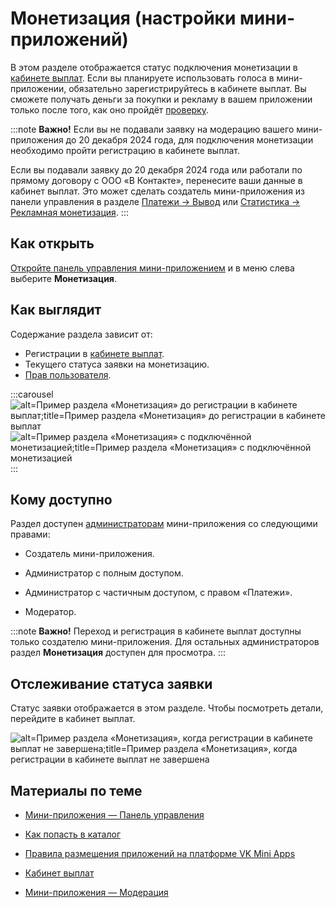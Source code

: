 
<!-- ---
title: 'Мини-приложения | Панель управления | Монетизация'
is_hidden: false
is_search_available: true
menu: 'main_menu'
visible_to_search_robots: true
meta_description: 
redirect_to: 
lang: ru
--- -->


# Монетизация (настройки мини-приложений)

В этом разделе отображается статус подключения монетизации в [кабинете выплат](https://cashout.vk.com/). Если вы планируете использовать голоса в мини-приложении, обязательно зарегистрируйтесь в кабинете выплат. Вы сможете получать деньги за покупки и рекламу в вашем приложении только после того, как оно пройдёт [проверку](mini-apps/settings/moderation).

:::note
**Важно!** Если вы не подавали заявку на модерацию вашего мини-приложения до 20 декабря 2024 года, для подключения монетизации необходимо пройти регистрацию в кабинете выплат.

Если вы подавали заявку до 20 декабря 2024 года или работали по прямому договору с ООО «В Контакте», перенесите ваши данные в кабинет выплат. Это может сделать создатель мини-приложения из панели управления в разделе [Платежи&nbsp;&rarr; Вывод](mini-apps/settings/payments/withdrawal) или [Статистика&nbsp;&rarr; Рекламная монетизация](mini-apps/settings/stats/monetization).
:::

## Как открыть

[Откройте панель управления мини-приложением](mini-apps/settings/overview) и в меню слева выберите **Монетизация**.

## Как выглядит

Содержание раздела зависит от:
* Регистрации в [кабинете выплат](https://cashout.vk.com/).
* Текущего статуса заявки на монетизацию.
* [Прав пользователя](#Кому%20доступно).

<!-- exclusions/_images/mini-apps/settings/monetization/before-monetization.png -->
:::carousel
![alt=Пример раздела «Монетизация» до регистрации в кабинете выплат;title=Пример раздела «Монетизация» до регистрации в кабинете выплат](d247ef892981621945725eb56459b348b537179e47e6f25202729e8b "-5084884459011019807")
![alt=Пример раздела «Монетизация» с подключённой монетизацией;title=Пример раздела «Монетизация» с подключённой монетизацией](572b61a2344a83c0bb15c73bd9cf19e581e2e3f73610e28b90d6bd44 "-6096406581708958711")
:::
<!-- exclusions/_images/mini-apps/settings/monetization/monetization-done.png -->

## Кому доступно

Раздел доступен [администраторам](mini-apps/settings/managers) мини-приложения со следующими правами:

* Создатель мини-приложения.

* Администратор с полным доступом.

* Администратор с частичным доступом, с правом «Платежи».

* Модератор.

:::note
**Важно!** Переход и регистрация в кабинете выплат доступны только создателю мини-приложения. Для остальных администраторов раздел **Монетизация** доступен для просмотра.
:::

## Отслеживание статуса заявки

Статус заявки отображается в этом разделе.
Чтобы посмотреть детали, перейдите в кабинет выплат.

<!-- exclusions/_images/mini-apps/settings/monetization/not-completed.png -->
![alt=Пример раздела «Монетизация», когда регистрации в кабинете выплат не завершена;title=Пример раздела «Монетизация», когда регистрации в кабинете выплат не завершена](c59c009d85e578925c7945824f229be81f0faa6e40f6b7e9923a35a3 "-3726621096645878724")

## Материалы по теме

* [Мини-приложения — Панель управления](mini-apps/settings/overview)

* [Как попасть в каталог](mini-apps/catalog/moderation)

* [Правила размещения приложений на платформе VK Mini Apps](mini-apps-rules)

* [Кабинет выплат](https://cashout.vk.com/)

* [Мини-приложения — Модерация](mini-apps/settings/moderation)